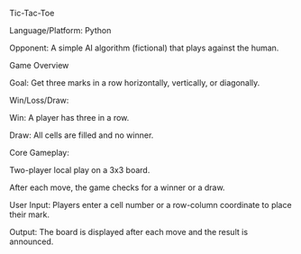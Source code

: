 Tic-Tac-Toe

Language/Platform: Python

Opponent: A simple AI algorithm (fictional) that plays against the human.

Game Overview

Goal: Get three marks in a row horizontally, vertically, or diagonally.

Win/Loss/Draw:

Win: A player has three in a row.

Draw: All cells are filled and no winner.

Core Gameplay:

Two-player local play on a 3x3 board.

After each move, the game checks for a winner or a draw.

User Input: Players enter a cell number or a row-column coordinate to place their mark.

Output: The board is displayed after each move and the result is announced.
